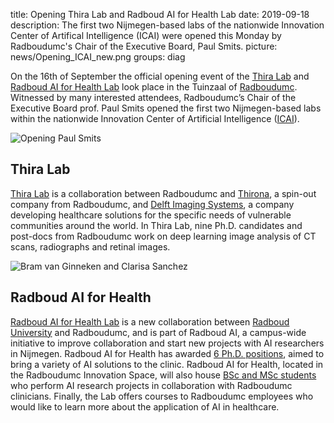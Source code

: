 title: Opening Thira Lab and Radboud AI for Health Lab
date: 2019-09-18
description: The first two Nijmegen-based labs of the nationwide Innovation Center of Artifical Intelligence (ICAI) were opened this Monday by Radboudumc's Chair of the Executive Board, Paul Smits. 
picture: news/Opening_ICAI_new.png
groups: diag

On the 16th of September the official opening event of the <a href="https://icai.ai/thira-lab/">Thira Lab</a> and <a href="https://www.ai-for-health.nl/">Radboud AI for Health Lab</a> look place in the Tuinzaal of <a href="https://www.radboudumc.nl/patientenzorg">Radboudumc</a>.  Witnessed by many interested attendees, Radboudumc’s  Chair of the Executive Board prof. Paul Smits opened the first two  Nijmegen-based labs within the nationwide Innovation Center of Artificial Intelligence (<a href="https://icai.ai/">ICAI</a>).

![Opening Paul Smits]({static}/images/news/Opening_ICAI.jpg)

## Thira Lab

<a href="https://icai.ai/thira-lab/">Thira Lab</a> is a collaboration between Radboudumc and <a href="https://thirona.eu/">Thirona</a>, a spin-out company from Radboudumc, and <a href="https://www.delft.care/">Delft Imaging Systems</a>, a company developing healthcare solutions for the specific needs of vulnerable communities around the world. In Thira Lab, nine Ph.D. candidates and post-docs from Radboudumc work on deep learning image analysis of CT scans, radiographs and retinal images. 

![Bram van Ginneken and Clarisa Sanchez]({static}/images/news/ICAI_Bram_Clarisa.jpg)

## Radboud AI for Health

<a href="https://www.ai-for-health.nl/">Radboud AI for Health Lab</a> is a new collaboration between <a href="https://www.ru.nl/">Radboud University</a> and Radboudumc, and is part of Radboud AI, a campus-wide initiative to improve collaboration and start new projects with AI researchers in Nijmegen. Radboud AI for Health has awarded <a href="https://www.ai-for-health.nl/phd_projects/">6 Ph.D. positions</a>, aimed to bring a variety of AI solutions to the clinic. Radboud AI for Health, located in the Radboudumc Innovation Space, will also house <a href="https://www.ai-for-health.nl/student_projects/">BSc and MSc students</a> who perform AI research projects in collaboration with Radboudumc clinicians. Finally, the Lab offers courses to Radboudumc employees who would like to learn more about the application of AI in healthcare.
